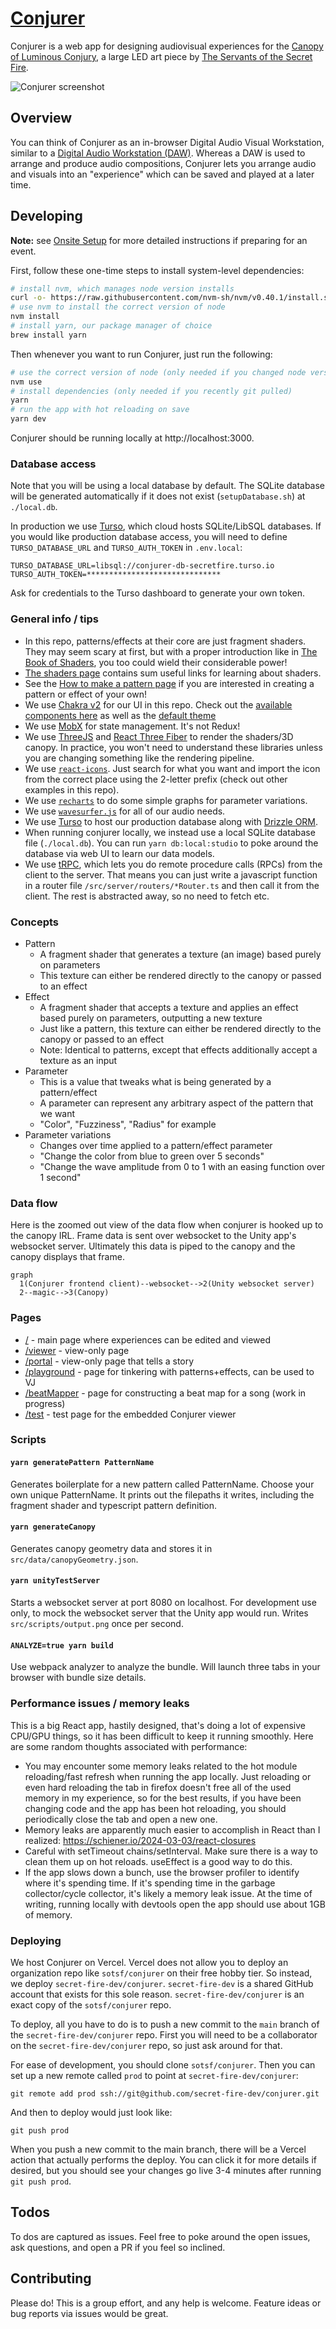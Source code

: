# [Conjurer](https://canopyconjurer.vercel.app)

Conjurer is a web app for designing audiovisual experiences for the [Canopy of Luminous Conjury](https://se.cretfi.re/canopy/), a large LED art piece by [The Servants of the Secret Fire](https://se.cretfi.re/).

![Conjurer screenshot](public/example.png)

## Overview

You can think of Conjurer as an in-browser Digital Audio Visual Workstation, similar to a [Digital Audio Workstation (DAW)](https://en.wikipedia.org/wiki/Digital_audio_workstation). Whereas a DAW is used to arrange and produce audio compositions, Conjurer lets you arrange audio and visuals into an "experience" which can be saved and played at a later time.

## Developing

**Note:** see [Onsite Setup](ONSITE_SETUP.md) for more detailed instructions if preparing for an event.

First, follow these one-time steps to install system-level dependencies:

```bash
# install nvm, which manages node version installs
curl -o- https://raw.githubusercontent.com/nvm-sh/nvm/v0.40.1/install.sh | bash
# use nvm to install the correct version of node
nvm install
# install yarn, our package manager of choice
brew install yarn
```

Then whenever you want to run Conjurer, just run the following:

```bash
# use the correct version of node (only needed if you changed node versions)
nvm use
# install dependencies (only needed if you recently git pulled)
yarn
# run the app with hot reloading on save
yarn dev
```

Conjurer should be running locally at http://localhost:3000.

### Database access

Note that you will be using a local database by default. The SQLite database will be generated automatically if it does not exist (`setupDatabase.sh`) at `./local.db`.

In production we use [Turso](https://docs.turso.tech/introduction), which cloud hosts SQLite/LibSQL databases. If you would like production database access, you will need to define `TURSO_DATABASE_URL` and `TURSO_AUTH_TOKEN` in `.env.local`:

```
TURSO_DATABASE_URL=libsql://conjurer-db-secretfire.turso.io
TURSO_AUTH_TOKEN=******************************
```

Ask for credentials to the Turso dashboard to generate your own token.

### General info / tips

- In this repo, patterns/effects at their core are just fragment shaders. They may seem scary at first, but with a proper introduction like in [The Book of Shaders](https://thebookofshaders.com/), you too could wield their considerable power!
- [The shaders page](docs/shaders.md) contains sum useful links for learning about shaders.
- See the [How to make a pattern page](docs/patterns.md) if you are interested in creating a pattern or effect of your own!
- We use [Chakra v2](https://chakra-ui.com/) for our UI in this repo. Check out the [available components here](https://v2.chakra-ui.com/docs/components) as well as the [default theme](https://v2.chakra-ui.com/docs/styled-system/theme)
- We use [MobX](https://github.com/mobxjs/mobx) for state management. It's not Redux!
- We use [ThreeJS](https://threejs.org/) and [React Three Fiber](https://docs.pmnd.rs/react-three-fiber/getting-started/introduction) to render the shaders/3D canopy. In practice, you won't need to understand these libraries unless you are changing something like the rendering pipeline.
- We use [`react-icons`](https://react-icons.github.io/react-icons/search). Just search for what you want and import the icon from the correct place using the 2-letter prefix (check out other examples in this repo).
- We use [`recharts`](https://recharts.org/en-US/api) to do some simple graphs for parameter variations.
- We use [`wavesurfer.js`](https://wavesurfer-js.org/) for all of our audio needs.
- We use [Turso](https://docs.turso.tech/introduction) to host our production database along with [Drizzle ORM](https://orm.drizzle.team/docs/overview).
- When running conjurer locally, we instead use a local SQLite database file (`./local.db`). You can run `yarn db:local:studio` to poke around the database via web UI to learn our data models.
- We use [tRPC](https://trpc.io/docs/), which lets you do remote procedure calls (RPCs) from the client to the server. That means you can just write a javascript function in a router file `/src/server/routers/*Router.ts` and then call it from the client. The rest is abstracted away, so no need to fetch etc.

### Concepts

- Pattern
  - A fragment shader that generates a texture (an image) based purely on parameters
  - This texture can either be rendered directly to the canopy or passed to an effect
- Effect
  - A fragment shader that accepts a texture and applies an effect based purely on parameters, outputting a new texture
  - Just like a pattern, this texture can either be rendered directly to the canopy or passed to an effect
  - Note: Identical to patterns, except that effects additionally accept a texture as an input
- Parameter
  - This is a value that tweaks what is being generated by a pattern/effect
  - A parameter can represent any arbitrary aspect of the pattern that we want
  - "Color", "Fuzziness", "Radius" for example
- Parameter variations
  - Changes over time applied to a pattern/effect parameter
  - "Change the color from blue to green over 5 seconds"
  - "Change the wave amplitude from 0 to 1 with an easing function over 1 second"

### Data flow

Here is the zoomed out view of the data flow when conjurer is hooked up to the canopy IRL. Frame data is sent over websocket to the Unity app's websocket server. Ultimately this data is piped to the canopy and the canopy displays that frame.

```mermaid
graph
  1(Conjurer frontend client)--websocket-->2(Unity websocket server)
  2--magic-->3(Canopy)
```

### Pages

- [/](https://canopyconjurer.vercel.app/) - main page where experiences can be edited and viewed
- [/viewer](https://canopyconjurer.vercel.app/viewer) - view-only page
- [/portal](https://canopyconjurer.vercel.app/portal) - view-only page that tells a story
- [/playground](https://canopyconjurer.vercel.app/playground) - page for tinkering with patterns+effects, can be used to VJ
- [/beatMapper](https://canopyconjurer.vercel.app/beatMapper) - page for constructing a beat map for a song (work in progress)
- [/test](https://canopyconjurer.vercel.app/test) - test page for the embedded Conjurer viewer

### Scripts

#### `yarn generatePattern PatternName`

Generates boilerplate for a new pattern called PatternName. Choose your own unique PatternName. It prints out the filepaths it writes, including the fragment shader and typescript pattern definition.

#### `yarn generateCanopy`

Generates canopy geometry data and stores it in `src/data/canopyGeometry.json`.

#### `yarn unityTestServer`

Starts a websocket server at port 8080 on localhost. For development use only, to mock the websocket server that the Unity app would run. Writes `src/scripts/output.png` once per second.

#### `ANALYZE=true yarn build`

Use webpack analyzer to analyze the bundle. Will launch three tabs in your browser with bundle size details.

### Performance issues / memory leaks

This is a big React app, hastily designed, that's doing a lot of expensive CPU/GPU things, so it has been difficult to keep it running smoothly. Here are some random thoughts associated with performance:

- You may encounter some memory leaks related to the hot module reloading/fast refresh when running the app locally. Just reloading or even hard reloading the tab in firefox doesn't free all of the used memory in my experience, so for the best results, if you have been changing code and the app has been hot reloading, you should periodically close the tab and open a new one.
- Memory leaks are apparently much easier to accomplish in React than I realized: https://schiener.io/2024-03-03/react-closures
- Careful with setTimeout chains/setInterval. Make sure there is a way to clean them up on hot reloads. useEffect is a good way to do this.
- If the app slows down a bunch, use the browser profiler to identify where it's spending time. If it's spending time in the garbage collector/cycle collector, it's likely a memory leak issue. At the time of writing, running locally with devtools open the app should use about 1GB of memory.

### Deploying

We host Conjurer on Vercel. Vercel does not allow you to deploy an organization repo like `sotsf/conjurer` on their free hobby tier. So instead, we deploy `secret-fire-dev/conjurer`. `secret-fire-dev` is a shared GitHub account that exists for this sole reason. `secret-fire-dev/conjurer` is an exact copy of the `sotsf/conjurer` repo.

To deploy, all you have to do is to push a new commit to the `main` branch of the `secret-fire-dev/conjurer` repo. First you will need to be a collaborator on the `secret-fire-dev/conjurer` repo, so just ask around for that.

For ease of development, you should clone `sotsf/conjurer`. Then you can set up a new remote called `prod` to point at `secret-fire-dev/conjurer`:

```
git remote add prod ssh://git@github.com/secret-fire-dev/conjurer.git
```

And then to deploy would just look like:

```
git push prod
```

When you push a new commit to the main branch, there will be a Vercel action that actually performs the deploy. You can click it for more details if desired, but you should see your changes go live 3-4 minutes after running `git push prod`.

## Todos

To dos are captured as issues. Feel free to poke around the open issues, ask questions, and open a PR if you feel so inclined.

## Contributing

Please do! This is a group effort, and any help is welcome. Feature ideas or bug reports via issues would be great.
